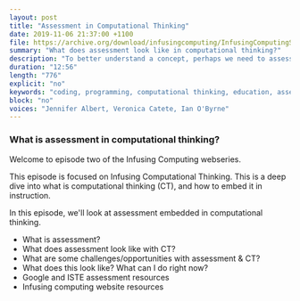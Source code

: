 ```yaml
---
layout: post
title: "Assessment in Computational Thinking"
date: 2019-11-06 21:37:00 +1100
file: https://archive.org/download/infusingcomputing/InfusingComputingS1E2.mp3
summary: "What does assessment look like in computational thinking?"
description: "To better understand a concept, perhaps we need to assess it. What should we be thinking about as we assess computational thinking in our classrooms?"
duration: "12:56" 
length: "776"
explicit: "no" 
keywords: "coding, programming, computational thinking, education, assessment"
block: "no" 
voices: "Jennifer Albert, Veronica Catete, Ian O'Byrne"
---
```


### What is assessment in computational thinking?

Welcome to episode two of the Infusing Computing webseries.

This episode is focused on Infusing Computational Thinking. This is a deep dive into what is computational thinking (CT), and how to embed it in instruction.

In this episode, we'll look at assessment embedded in computational thinking. 

- What is assessment?
- What does assessment look like with CT?
- What are some challenges/opportunities with assessment & CT?
- What does this look like? What can I do right now?
- Google and ISTE assessment resources
- Infusing computing website resources  
